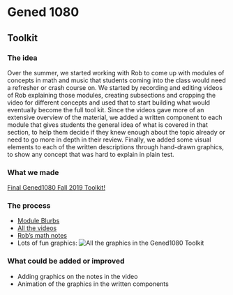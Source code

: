 # Gened 1080
## Toolkit

### The idea

Over the summer, we started working with Rob to come up with modules of concepts in math and music that students coming into the class would need a refresher or crash course on. We started by recording and editing videos of Rob explaining those modules, creating subsections and cropping the video for different concepts and used that to start building what would eventually become the full tool kit. Since the videos gave more of an extensive overview of the material, we added a written component to each module that gives students the general idea of what is covered in that section, to help them decide if they knew enough about the topic already or need to go more in depth in their review. Finally, we added some visual elements to each of the written descriptions through hand-drawn graphics, to show any concept that was hard to explain in plain test. 

### What we made
[Final Gened1080 Fall 2019 Toolkit!](https://gened1080.bok.tools/)

### The process
* [Module Blurbs](https://docs.google.com/document/d/1_YJnUMSYqqPwXoJHm_x3txwrBc_XzPcKEETO6o5yP-4/edit)
* [All the videos](https://vimeo.com/derekbokcenter/review/332485148/b42d25f4fb)
* [Rob’s math notes](https://slack-files.com/files-pri-safe/T0HTW3H0V-FKG8RN36W/rob_wood_s_math_notes.pdf?c=1589831401-7add0e7532380f11)
* Lots of fun graphics:
![All the graphics in the Gened1080 Toolkit](https://files.slack.com/files-pri/T0HTW3H0V-F014K6GBKKJ/1080_toolkit_graphics.jpg?pub_secret=7f87cc7461)


### What could be added or improved
* Adding graphics on the notes in the video 
* Animation of the graphics in the written components
